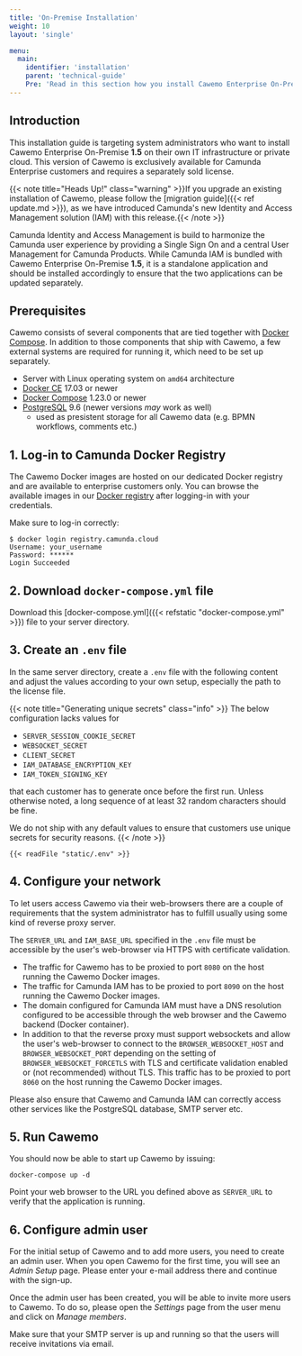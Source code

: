 ```yaml
---
title: 'On-Premise Installation'
weight: 10
layout: 'single'

menu:
  main:
    identifier: 'installation'
    parent: 'technical-guide'
    Pre: 'Read in this section how you install Cawemo Enterprise On-Premise.'
---
```


## Introduction

This installation guide is targeting system administrators who want to install Cawemo Enterprise On-Premise **1.5** on their own IT infrastructure or private cloud. This version of Cawemo is exclusively available for Camunda Enterprise customers and requires a separately sold license.

{{< note title="Heads Up!" class="warning" >}}If you upgrade an existing installation of Cawemo, please follow the [migration guide]({{< ref update.md >}}), as we have introduced Camunda's new Identity and Access Management solution (IAM) with this release.{{< /note >}}

Camunda Identity and Access Management is build to harmonize the Camunda user experience by
providing a Single Sign On and a central User Management for Camunda Products. While Camunda IAM is bundled with
Cawemo Enterprise On-Premise **1.5**, it is a standalone application and should be installed accordingly to ensure
that the two applications can be updated separately.

## Prerequisites

Cawemo consists of several components that are tied together with [Docker Compose](https://docs.docker.com/compose/). In addition to those components that ship with Cawemo, a few external systems are required for running it, which need to be set up separately.

- Server with Linux operating system on `amd64` architecture
- [Docker CE](https://docs.docker.com/install/) 17.03 or newer
- [Docker Compose](https://docs.docker.com/compose/) 1.23.0 or newer
- [PostgreSQL](https://www.postgresql.org/) 9.6 (newer versions _may_ work as well)
  - used as presistent storage for all Cawemo data (e.g. BPMN workflows, comments etc.)

## 1. Log-in to Camunda Docker Registry

The Cawemo Docker images are hosted on our dedicated Docker registry and are available to enterprise customers only. You can browse the available images in our [Docker registry](https://registry.camunda.cloud) after logging-in with your credentials.

Make sure to log-in correctly:

```
$ docker login registry.camunda.cloud
Username: your_username
Password: ******
Login Succeeded
```

## 2. Download `docker-compose.yml` file

Download this [docker-compose.yml]({{< refstatic "docker-compose.yml" >}}) file to your server directory.

## 3. Create an `.env` file

In the same server directory, create a `.env` file with the following content and adjust the values according to your own setup, especially the path to the license file.

{{< note title="Generating unique secrets" class="info" >}}
The below configuration lacks values for
* `SERVER_SESSION_COOKIE_SECRET`
* `WEBSOCKET_SECRET`
* `CLIENT_SECRET`
* `IAM_DATABASE_ENCRYPTION_KEY`
* `IAM_TOKEN_SIGNING_KEY`

that each customer has to generate once before the first run.
Unless otherwise noted, a long sequence of at least 32 random characters should be fine.

We do not ship with any default values to ensure that customers use unique secrets for security reasons.
{{< /note >}}

```
{{< readFile "static/.env" >}}
```

## 4. Configure your network

To let users access Cawemo via their web-browsers there are a couple of requirements that the system administrator has to fulfill usually using some kind of reverse proxy server.

The `SERVER_URL` and `IAM_BASE_URL` specified in the `.env` file must be accessible by the user's web-browser via HTTPS with certificate validation.

* The traffic for Cawemo has to be proxied to port `8080` on the host running the Cawemo Docker images.
* The traffic for Camunda IAM has to be proxied to port `8090` on the host running the Cawemo Docker images.
* The domain configured for Camunda IAM must have a DNS resolution configured to be accessible through the web browser and the Cawemo backend (Docker container).
* In addition to that the reverse proxy must support websockets and allow the user's web-browser to connect to the `BROWSER_WEBSOCKET_HOST` and `BROWSER_WEBSOCKET_PORT` depending on the setting of `BROWSER_WEBSOCKET_FORCETLS` with TLS and certificate validation enabled or (not recommended) without TLS. This traffic has to be proxied to port `8060` on the host running the Cawemo Docker images.

Please also ensure that Cawemo and Camunda IAM can correctly access other services like the PostgreSQL database, SMTP server etc.

## 5. Run Cawemo

You should now be able to start up Cawemo by issuing:

```
docker-compose up -d
```

Point your web browser to the URL you defined above as `SERVER_URL` to verify that the application is running.

## 6. Configure admin user

For the initial setup of Cawemo and to add more users, you need to create an admin user. When you open Cawemo for the
first time, you will see an *Admin Setup* page. Please enter your e-mail address there and continue with the sign-up.

Once the admin user has been created, you will be able to invite more users to Cawemo. To do so, please open the *Settings*
page from the user menu and click on *Manage members*.

Make sure that your SMTP server is up and running so that the users will receive invitations via email.
